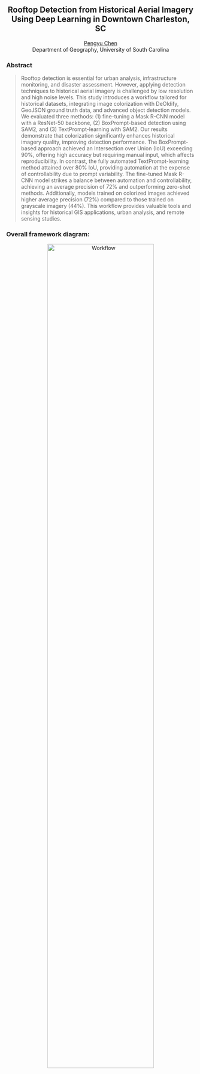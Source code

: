 
<div align="center">
<h2>Rooftop Detection from Historical Aerial Imagery Using Deep Learning in Downtown Charleston, SC</h2>
<a href='https://pengyu-gis.github.io/' target='_blank'>Pengyu Chen</a><br>
Department of Geography, University of South Carolina
</div>

### Abstract
>Rooftop detection is essential for urban analysis, infrastructure monitoring, and disaster assessment. However, applying detection techniques to historical aerial imagery is challenged by low resolution and high noise levels. This study introduces a workflow tailored for historical datasets, integrating image colorization with DeOldify, GeoJSON ground truth data, and advanced object detection models. We evaluated three methods: (1) fine-tuning a Mask R-CNN model with a ResNet-50 backbone, (2) BoxPrompt-based detection using SAM2, and (3) TextPrompt-learning with SAM2. Our results demonstrate that colorization significantly enhances historical imagery quality, improving detection performance. The BoxPrompt-based approach achieved an Intersection over Union (IoU) exceeding 90\%, offering high accuracy but requiring manual input, which affects reproducibility. In contrast, the fully automated TextPrompt-learning method attained over 80\% IoU, providing automation at the expense of controllability due to prompt variability. The fine-tuned Mask R-CNN model strikes a balance between automation and controllability, achieving an average precision of 72\% and outperforming zero-shot methods. Additionally, models trained on colorized images achieved higher average precision (72\%) compared to those trained on grayscale imagery (44\%). This workflow provides valuable tools and insights for historical GIS applications, urban analysis, and remote sensing studies.

### Overall framework diagram:
<div align="center">

<img src="https://github.com/user-attachments/assets/78f32e1f-5fe6-41d1-9cb8-810f9ee20a0b" alt="Workflow" width="75%">

</div>
